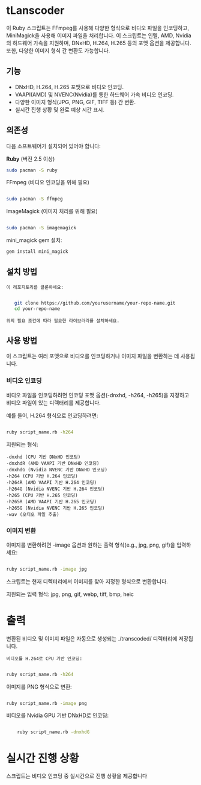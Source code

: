 # tLanscoder

이 Ruby 스크립트는 FFmpeg를 사용해 다양한 형식으로 비디오 파일을 인코딩하고, MiniMagick을 사용해 이미지 파일을 처리합니다. 이 스크립트는 인텔, AMD, Nvidia의 하드웨어 가속을 지원하며, DNxHD, H.264, H.265 등의 포맷 옵션을 제공합니다. 또한, 다양한 이미지 형식 간 변환도 가능합니다.

## 기능

- DNxHD, H.264, H.265 포맷으로 비디오 인코딩.
- VAAPI(AMD) 및 NVENC(Nvidia)를 통한 하드웨어 가속 비디오 인코딩.
- 다양한 이미지 형식(JPG, PNG, GIF, TIFF 등) 간 변환.
- 실시간 진행 상황 및 완료 예상 시간 표시.

## 의존성

다음 소프트웨어가 설치되어 있어야 합니다:

**Ruby** (버전 2.5 이상)
```bash
sudo pacman -S ruby
```

FFmpeg (비디오 인코딩을 위해 필요)

```bash

sudo pacman -S ffmpeg
```
ImageMagick (이미지 처리를 위해 필요)

```bash

sudo pacman -S imagemagick
```
mini_magick gem 설치:

```bash
gem install mini_magick
```

## 설치 방법

    이 레포지토리를 클론하세요:

 ```bash

    git clone https://github.com/yourusername/your-repo-name.git
    cd your-repo-name
```
    위의 필요 조건에 따라 필요한 라이브러리를 설치하세요.

## 사용 방법

이 스크립트는 여러 포맷으로 비디오를 인코딩하거나 이미지 파일을 변환하는 데 사용됩니다.

### 비디오 인코딩

비디오 파일을 인코딩하려면 인코딩 포맷 옵션(-dnxhd, -h264, -h265)을 지정하고 비디오 파일이 있는 디렉터리를 제공합니다.

예를 들어, H.264 형식으로 인코딩하려면:

```bash

ruby script_name.rb -h264
```


지원되는 형식:

    -dnxhd (CPU 기반 DNxHD 인코딩)
    -dnxhdR (AMD VAAPI 기반 DNxHD 인코딩)
    -dnxhdG (Nvidia NVENC 기반 DNxHD 인코딩)
    -h264 (CPU 기반 H.264 인코딩)
    -h264R (AMD VAAPI 기반 H.264 인코딩)
    -h264G (Nvidia NVENC 기반 H.264 인코딩)
    -h265 (CPU 기반 H.265 인코딩)
    -h265R (AMD VAAPI 기반 H.265 인코딩)
    -h265G (Nvidia NVENC 기반 H.265 인코딩)
    -wav (오디오 파일 추출)

### 이미지 변환

이미지를 변환하려면 -image 옵션과 원하는 출력 형식(e.g., jpg, png, gif)을 입력하세요:

```bash

ruby script_name.rb -image jpg
```
스크립트는 현재 디렉터리에서 이미지를 찾아 지정한 형식으로 변환합니다.

지원되는 입력 형식: jpg, png, gif, webp, tiff, bmp, heic


# 출력

변환된 비디오 및 이미지 파일은 자동으로 생성되는 ./transcoded/ 디렉터리에 저장됩니다.


    비디오를 H.264로 CPU 기반 인코딩:

```bash

ruby script_name.rb -h264
```
이미지를 PNG 형식으로 변환:

```bash

ruby script_name.rb -image png
```
비디오를 Nvidia GPU 기반 DNxHD로 인코딩:

```bash

    ruby script_name.rb -dnxhdG
```


# 실시간 진행 상황

스크립트는 비디오 인코딩 중 실시간으로 진행 상황을 제공합니다
